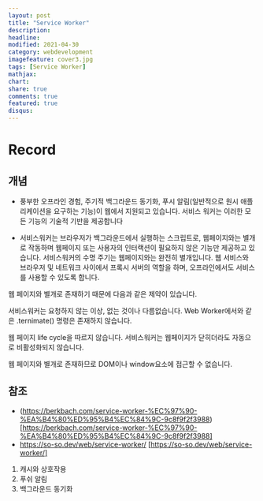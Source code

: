 ```yaml
---
layout: post
title: "Service Worker"
description: 
headline: 
modified: 2021-04-30
category: webdevelopment
imagefeature: cover3.jpg
tags: [Service Worker]
mathjax: 
chart: 
share: true
comments: true
featured: true
disqus:
---
```


# Record
## 개념
- 풍부한 오프라인 경험, 주기적 백그라운드 동기화, 푸시 알림(일반적으로
원시 애플리케이션을 요구하는 기능)이 웹에서 지원되고 있습니다.
서비스 워커는 이러한 모든 기능의 기술적 기반을 제공합니다


- 서비스워커는 브라우저가 백그라운드에서 실행하는 스크립트로, 웹페이지와는 별개로 작동하며 웹페이지 또는 사용자의 인터랙션이 필요하지 않은 기능만 제공하고 있습니다.
서비스워커의 수명 주기는 웹페이지와는 완전히 별개입니다. 웹 서비스와 브라우저 및 네트워크 사이에서 프록시 서버의 역할을 하며, 오프라인에서도 서비스를 사용할 수 있도록 합니다.

웹 페이지와 별개로 존재하기 때문에 다음과 같은 제약이 있습니다.

서비스워커는 요청하지 않는 이상, 없는 것이나 다름없습니다. Web Worker에서와 같은 .ternimate() 명령은 존재하지 않습니다.

웹 페이지 life cycle을 따르지 않습니다. 서비스워커는 웹페이지가 닫히더라도 자동으로 비활성화되지 않습니다.

웹 페이지와 별개로 존재하므로 DOM이나 window요소에 접근할 수 없습니다.


## 참조
- (https://berkbach.com/service-worker-%EC%97%90-%EA%B4%80%ED%95%B4%EC%84%9C-9c8f9f2f3988)[https://berkbach.com/service-worker-%EC%97%90-%EA%B4%80%ED%95%B4%EC%84%9C-9c8f9f2f3988]
- https://so-so.dev/web/service-worker/ [https://so-so.dev/web/service-worker/]


1. 캐시와 상호작용
2. 푸쉬 알림
3. 백그라운드 동기화

